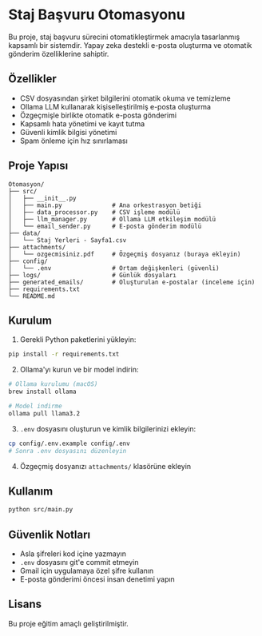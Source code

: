 # Staj Başvuru Otomasyonu

Bu proje, staj başvuru sürecini otomatikleştirmek amacıyla tasarlanmış kapsamlı bir sistemdir. Yapay zeka destekli e-posta oluşturma ve otomatik gönderim özelliklerine sahiptir.

## Özellikler

- CSV dosyasından şirket bilgilerini otomatik okuma ve temizleme
- Ollama LLM kullanarak kişiselleştirilmiş e-posta oluşturma
- Özgeçmişle birlikte otomatik e-posta gönderimi
- Kapsamlı hata yönetimi ve kayıt tutma
- Güvenli kimlik bilgisi yönetimi
- Spam önleme için hız sınırlaması

## Proje Yapısı

```
Otomasyon/
├── src/
│   ├── __init__.py
│   ├── main.py              # Ana orkestrasyon betiği
│   ├── data_processor.py    # CSV işleme modülü
│   ├── llm_manager.py       # Ollama LLM etkileşim modülü
│   └── email_sender.py      # E-posta gönderim modülü
├── data/
│   └── Staj Yerleri - Sayfa1.csv
├── attachments/
│   └── ozgecmisiniz.pdf     # Özgeçmiş dosyanız (buraya ekleyin)
├── config/
│   └── .env                 # Ortam değişkenleri (güvenli)
├── logs/                    # Günlük dosyaları
├── generated_emails/        # Oluşturulan e-postalar (inceleme için)
├── requirements.txt
└── README.md
```

## Kurulum

1. Gerekli Python paketlerini yükleyin:
```bash
pip install -r requirements.txt
```

2. Ollama'yı kurun ve bir model indirin:
```bash
# Ollama kurulumu (macOS)
brew install ollama

# Model indirme
ollama pull llama3.2
```

3. `.env` dosyasını oluşturun ve kimlik bilgilerinizi ekleyin:
```bash
cp config/.env.example config/.env
# Sonra .env dosyasını düzenleyin
```

4. Özgeçmiş dosyanızı `attachments/` klasörüne ekleyin

## Kullanım

```bash
python src/main.py
```

## Güvenlik Notları

- Asla şifreleri kod içine yazmayın
- `.env` dosyasını git'e commit etmeyin
- Gmail için uygulamaya özel şifre kullanın
- E-posta gönderimi öncesi insan denetimi yapın

## Lisans

Bu proje eğitim amaçlı geliştirilmiştir. 